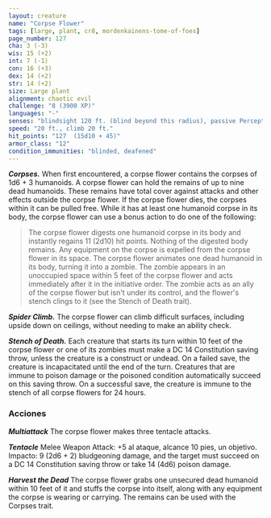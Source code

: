 ```yaml
---
layout: creature
name: "Corpse Flower"
tags: [large, plant, cr8, mordenkainens-tome-of-foes]
page_number: 127
cha: 3 (-3)
wis: 15 (+2)
int: 7 (-1)
con: 16 (+3)
dex: 14 (+2)
str: 14 (+2)
size: Large plant
alignment: chaotic evil
challenge: "8 (3900 XP)"
languages: "-"
senses: "blindsight 120 ft. (blind beyond this radius), passive Perception 12"
speed: "20 ft., climb 20 ft."
hit_points: "127  (15d10 + 45)"
armor_class: "12"
condition_immunities: "blinded, deafened"
---
```


***Corpses.*** When first encountered, a corpse flower contains the corpses of 1d6 + 3 humanoids. A corpse flower can hold the remains of up to nine dead humanoids. These remains have total cover against attacks and other effects outside the corpse flower. If the corpse flower dies, the corpses within it can be pulled free.
While it has at least one humanoid corpse in its body, the corpse flower can use a bonus action to do one of the following:
> The corpse flower digests one humanoid corpse in its body and instantly regains 11 (2d10) hit points. Nothing of the digested body remains. Any equipment on the corpse is expelled from the corpse flower in its space.
> The corpse flower animates one dead humanoid in its body, turning it into a zombie. The zombie appears in an unoccupied space within 5 feet of the corpse flower and acts immediately after it in the initiative order. The zombie acts as an ally of the corpse flower but isn't under its control, and the flower's stench clings to it (see the Stench of Death trait).

***Spider Climb.*** The corpse flower can climb difficult surfaces, including upside down on ceilings, without needing to make an ability check.

***Stench of Death.*** Each creature that starts its turn within 10 feet of the corpse flower or one of its zombies must make a DC 14 Constitution saving throw, unless the creature is a construct or undead. On a failed save, the creature is incapacitated until the end of the turn. Creatures that are immune to poison damage or the poisoned condition automatically succeed on this saving throw. On a successful save, the creature is immune to the stench of all corpse flowers for 24 hours.

### Acciones

***Multiattack*** The corpse flower makes three tentacle attacks.

***Tentacle*** Melee Weapon Attack: +5 al ataque, alcance 10 pies, un objetivo. Impacto: 9 (2d6 + 2) bludgeoning damage, and the target must succeed on a DC 14 Constitution saving throw or take 14 (4d6) poison damage.

***Harvest the Dead*** The corpse flower grabs one unsecured dead humanoid within 10 feet of it and stuffs the corpse into itself, along with any equipment the corpse is wearing or carrying. The remains can be used with the Corpses trait.